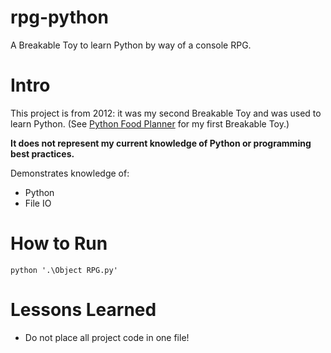 # rpg-python
A Breakable Toy to learn Python by way of a console RPG.

# Intro
This project is from 2012: it was my second Breakable Toy and was used to learn Python. (See [Python Food Planner](https://github.com/guturner/food-planner) for my first Breakable Toy.)

**It does not represent my current knowledge of Python or programming best practices.**

Demonstrates knowledge of:
* Python
* File IO

# How to Run
`python '.\Object RPG.py'`

# Lessons Learned
* Do not place all project code in one file!
